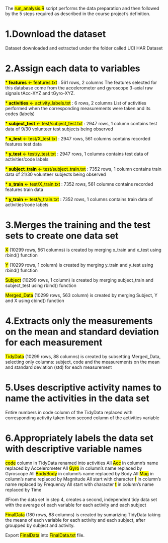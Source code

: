 
The <mark>run_analysis.R</mark> script performs the data preparation and then followed by the 5 steps required as described in the course project’s definition.

# 1.Download the dataset
  Dataset downloaded and extracted under the folder called UCI HAR Dataset

# 2.Assign each data to variables

<mark>* **features** <- features.txt</mark> : 561 rows, 2 columns
The features selected for this database come from the accelerometer and gyroscope 3-axial raw signals tAcc-XYZ and tGyro-XYZ.

<mark>* **activities** <- activity_labels.txt</mark> : 6 rows, 2 columns
List of activities performed when the corresponding measurements were taken and its codes (labels)

<mark>* **subject_test** <- test/subject_test.txt</mark> : 2947 rows, 1 column
contains test data of 9/30 volunteer test subjects being observed

<mark>* **x_test** <- test/X_test.txt</mark> : 2947 rows, 561 columns
contains recorded features test data

<mark>* **y_test** <- test/y_test.txt</mark> : 2947 rows, 1 columns
contains test data of activities’code labels

<mark>* **subject_train** <- test/subject_train.txt</mark> : 7352 rows, 1 column
contains train data of 21/30 volunteer subjects being observed

<mark>* **x_train** <- test/X_train.txt</mark> : 7352 rows, 561 columns
contains recorded features train data

<mark>* **y_train** <- test/y_train.txt</mark> : 7352 rows, 1 columns
contains train data of activities’code labels

# 3.Merges the training and the test sets to create one data set

<mark>X</mark> (10299 rows, 561 columns) is created by merging x_train and x_test using rbind() function

<mark>Y</mark> (10299 rows, 1 column) is created by merging y_train and y_test using rbind() function

<mark>Subject</mark> (10299 rows, 1 column) is created by merging subject_train and subject_test using rbind() function

<mark>Merged_Data</mark> (10299 rows, 563 column) is created by merging Subject, Y and X using cbind() function

# 4.Extracts only the measurements on the mean and standard deviation for each measurement

<mark>TidyData</mark> (10299 rows, 88 columns) is created by subsetting Merged_Data, selecting only columns: subject, code and the measurements on the mean and standard deviation (std) for each measurement

# 5.Uses descriptive activity names to name the activities in the data set
Entire numbers in code column of the TidyData replaced with corresponding activity taken from second column of the activities variable

# 6.Appropriately labels the data set with descriptive variable names
<mark>code</mark> column in TidyData renamed into activities
All <mark>Acc</mark> in column’s name replaced by Accelerometer
All <mark>Gyro</mark> in column’s name replaced by Gyroscope
All <mark>BodyBody</mark> in column’s name replaced by Body
All <mark>Mag</mark> in column’s name replaced by Magnitude
All start with character <mark>f</mark> in column’s name replaced by Frequency
All start with character <mark>t</mark> in column’s name replaced by Time

#From the data set in step 4, creates a second, independent tidy data set with the average of each variable for each activity and each subject

<mark>FinalData</mark> (180 rows, 88 columns) is created by sumarizing TidyData taking the means of each variable for each activity and each subject, after groupped by subject and activity.

Export <mark>FinalData</mark> into <mark>FinalData.txt</mark> file.

